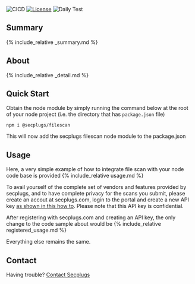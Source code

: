 ![CICD](https://github.com/SecPlugs/nodejs-kit/workflows/CICD/badge.svg)
[![License](https://img.shields.io/badge/License-Apache%202.0-blue.svg)](https://opensource.org/licenses/Apache-2.0)
![Daily Test](https://github.com/SecPlugs/nodejs-kit/workflows/DailyTest/badge.svg)
## Summary
{% include_relative _summary.md %}

## About
{% include_relative _detail.md %}

## Quick Start
Obtain the node module by simply running the command below at the root of your node project (i.e. the directory that has `package.json` file)
```console
npm i @secplugs/filescan
```

This will now add the secplugs filescan node module to the package.json

## Usage
Here, a very simple example of how to integrate file scan with your node code base is provided
{% include_relative usage.md %}

To avail yourself of the complete set of vendors and features provided by secplugs, and to have complete privacy
for the scans you submit, please create an accout at secplugs.com, login to the portal and create a new API key
[as shown in this how to](https://secplugs.github.io/docs/HowToRegisterAnAPIKey). Please note that this API key is confidential.

After registering with secplugs.com and creating an API key, the only change to the code sample about would be
{% include_relative registered_usage.md %}

Everything else remains the same.


## Contact
Having trouble? [Contact Secplugs ](https://secplugs.com/contacts)
